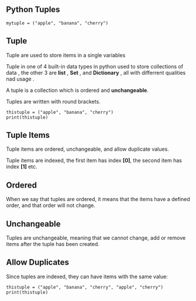 ## Python Tuples

```
mytuple = ("apple", "banana", "cherry")

```

## Tuple

Tuple are used to store items in a single variables 


Tuple in one of 4 built-in data types in python used to store collections of data , the other 3 are **list** , **Set** , and **Dictionary** , all with differrent qualities nad usage .

A tuple is a collection which is ordered and **unchangeable**.

Tuples are written with round brackets.

```
thistuple = ("apple", "banana", "cherry")
print(thistuple)

```

## Tuple Items

Tuple items are ordered, unchangeable, and allow duplicate values.

Tuple items are indexed, the first item has index **[0]**, the second item has index **[1]** etc.


## Ordered

When we say that tuples are ordered, it means that the items have a defined order, and that order will not change.


## Unchangeable

Tuples are unchangeable, meaning that we cannot change, add or remove items after the tuple has been created.


## Allow Duplicates

Since tuples are indexed, they can have items with the same value:

```
thistuple = ("apple", "banana", "cherry", "apple", "cherry")
print(thistuple)

```

